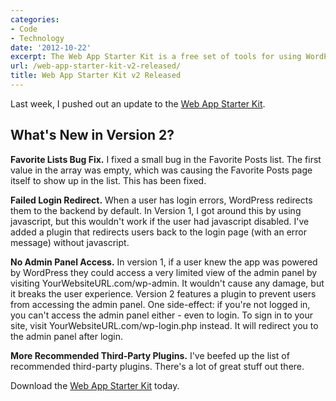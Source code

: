 ```yaml
---
categories:
- Code
- Technology
date: '2012-10-22'
excerpt: The Web App Starter Kit is a free set of tools for using WordPress to power your web app.
url: /web-app-starter-kit-v2-released/
title: Web App Starter Kit v2 Released
---
```


Last week, I pushed out an update to the <a href="http://cferdinandi.github.com/go-mobile-first/">Web App Starter Kit</a>.

<h2>What's New in Version 2?</h2>

<strong>Favorite Lists Bug Fix.</strong> I fixed a small bug in the Favorite Posts list. The first value in the array was empty, which was causing the Favorite Posts page itself to show up in the list. This has been fixed.

<strong>Failed Login Redirect.</strong> When a user has login errors, WordPress redirects them to the backend by default. In Version 1, I got around this by using javascript, but this wouldn't work if the user had javascript disabled. I've added a plugin that redirects users back to the login page (with an error message) without javascript.

<strong>No Admin Panel Access.</strong> In version 1, if a user knew the app was powered by WordPress they could access a very limited view of the admin panel by visiting YourWebsiteURL.com/wp-admin. It wouldn't cause any damage, but it breaks the user experience. Version 2 features a plugin to prevent users from accessing the admin panel. One side-effect: if you're not logged in, you can't access the admin panel either - even to login. To sign in to your site, visit YourWebsiteURL.com/wp-login.php instead. It will redirect you to the admin panel after login.

<strong>More Recommended Third-Party Plugins.</strong> I've beefed up the list of recommended third-party plugins. There's a lot of great stuff out there.

Download the <a href="http://cferdinandi.github.com/go-mobile-first/">Web App Starter Kit</a> today.